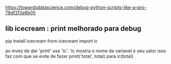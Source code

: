 https://towardsdatascience.com/debug-python-scripts-like-a-pro-78df2f3a9b05

## lib icecream : print melhorado para debug

pip install icecream
from icecream import ic

ao invez de dar 'print' use 'ic'. 'ic mostra o nome da variavel e seu valor isso faz com que se evite de fazer print('total', total) para ic(total)
